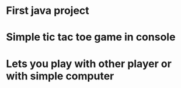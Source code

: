 # First java project
# Simple tic tac toe game in console
#
# Lets you play with other player or with simple computer
#
